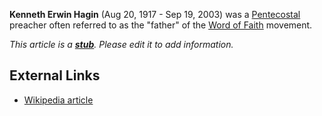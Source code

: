 **Kenneth Erwin Hagin** (Aug 20, 1917 - Sep 19, 2003) was a
[Pentecostal](Pentecostal "Pentecostal") preacher often referred to
as the "father" of the
[Word of Faith](Word_of_Faith "Word of Faith") movement.

*This article is a **[stub](http://www.theopedia.com/Category:Theopedia_stubs "Category:Theopedia stubs")**. Please edit it to add information.*
## External Links

-   [Wikipedia article](http://en.wikipedia.org/wiki/Kenneth_E._Hagin/)



